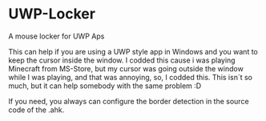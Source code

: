 # UWP-Locker
A mouse locker for UWP Aps

This can help if you are using a UWP style app in Windows and you want to keep the cursor inside the window.
I codded this cause i was playing Minecraft from MS-Store, but my cursor was going outside the window while I
was playing, and that was annoying, so, I codded this. This isn´t so much, but it can help somebody with the
same problem :D

If you need, you always can configure the border detection in the source code of the .ahk.
